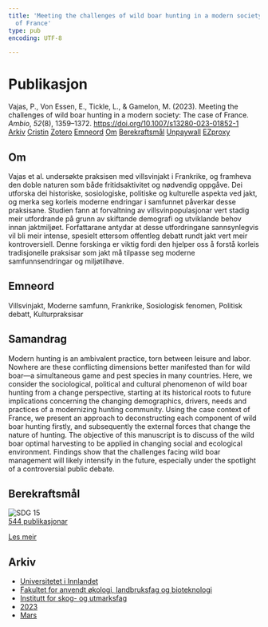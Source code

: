 ```yaml
---
title: 'Meeting the challenges of wild boar hunting in a modern society: The case
  of France'
type: pub
encoding: UTF-8

---
```

<h1>Publikasjon</h1>
<article id="csl-bib-container-KNM5YPZ3" class="csl-bib-container">
  <div class="csl-bib-body"> <div class="csl-entry">Vajas, P., Von Essen, E., Tickle, L., &#38; Gamelon, M. (2023). Meeting the challenges of wild boar hunting in a modern society: The case of France. <i>Ambio</i>, <i>52</i>(8), 1359–1372. <a href="https://doi.org/10.1007/s13280-023-01852-1">https://doi.org/10.1007/s13280-023-01852-1</a></div> </div>
  <div class="csl-bib-buttons">
    <a href="#taxonomy-article-KNM5YPZ3" alt="archive" class="csl-bib-button">Arkiv</a>
    <a href="https://app.cristin.no/results/show.jsf?id=2135966" alt="Cristin" class="csl-bib-button">Cristin</a>
    <a href="http://zotero.org/groups/5881554/items/KNM5YPZ3" alt="Zotero" class="csl-bib-button">Zotero</a>
    <a href="#keywords-article-KNM5YPZ3" alt="keywords" class="csl-bib-button">Emneord</a>
    <a href="#about-article-KNM5YPZ3" alt="about_pub" class="csl-bib-button">Om</a>
    <a href="#sdg-article-KNM5YPZ3" alt="sdg" class="csl-bib-button">Berekraftsmål</a>
    <a href="https://doi.org/10.1007/s13280-023-01852-1" alt="Unpaywall" class="csl-bib-button">Unpaywall</a>
    <a href="https://doi.org/10.1007/s13280-023-01852-1" alt="EZproxy" class="csl-bib-button">EZproxy</a>
  </div>
  <div id="csl-bib-meta-container-KNM5YPZ3"></div>
</article>
<div id="csl-bib-meta-KNM5YPZ3" class="csl-bib-meta">
  <article id="about-article-KNM5YPZ3" class="about_pub-article">
    <h1>Om</h1>
    Vajas et al. undersøkte praksisen med villsvinjakt i Frankrike, og framheva den doble naturen som både fritidsaktivitet og nødvendig oppgåve. Dei utforska dei historiske, sosiologiske, politiske og kulturelle aspekta ved jakt, og merka seg korleis moderne endringar i samfunnet påverkar desse praksisane. Studien fann at forvaltning av villsvinpopulasjonar vert stadig meir utfordrande på grunn av skiftande demografi og utviklande behov innan jaktmiljøet. Forfattarane antydar at desse utfordringane sannsynlegvis vil bli meir intense, spesielt ettersom offentleg debatt rundt jakt vert meir kontroversiell. Denne forskinga er viktig fordi den hjelper oss å forstå korleis tradisjonelle praksisar som jakt må tilpasse seg moderne samfunnsendringar og miljøtilhøve.
  </article>
  <article id="keywords-article-KNM5YPZ3" class="keywords-article">
    <h1>Emneord</h1>
    Villsvinjakt, Moderne samfunn, Frankrike, Sosiologisk fenomen, Politisk debatt, Kulturpraksisar
  </article>
  <article id="abstract-article-KNM5YPZ3" class="abstract-article">
    <h1>Samandrag</h1>
    Modern hunting is an ambivalent practice, torn between leisure and labor. Nowhere are these conflicting dimensions better manifested than for wild boar—a simultaneous game and pest species in many countries. Here, we consider the sociological, political and cultural phenomenon of wild boar hunting from a change perspective, starting at its historical roots to future implications concerning the changing demographics, drivers, needs and practices of a modernizing hunting community. Using the case context of France, we present an approach to deconstructing each component of wild boar hunting firstly, and subsequently the external forces that change the nature of hunting. The objective of this manuscript is to discuss of the wild boar optimal harvesting to be applied in changing social and ecological environment. Findings show that the challenges facing wild boar management will likely intensify in the future, especially under the spotlight of a controversial public debate.
  </article>
  <article id="sdg-article-KNM5YPZ3" class="sdg-article">
    <h1>Berekraftsmål</h1>
    <div class="sdg-container"><div id="sdg15" class="sdg">
        <img src="{{< params subfolder >}}images/sdg/sdg15_nn.png" class="image" alt="SDG 15">
        <div class="sdg-overlay">
          <a href="{{< params subfolder >}}nn/archive/?sdg=15#archive" class="sdg-publication-count"><span>544</span> publikasjonar</a>
          <p><a href="https://fn.no/om-fn/fns-baerekraftsmaal/livet-paa-land?lang=nno-NO" class="sdg-read-more">Les meir</a></p>
        </div>
      </div></div>
  </article>
  <article id="taxonomy-article-KNM5YPZ3" class="taxonomy-article">
    <h1>Arkiv</h1>
    <ul>
      <li><a href="{{< params subfolder >}}nn/archive/?key=3DCRN523">Universitetet i Innlandet</a></li>
      <li><a href="{{< params subfolder >}}nn/archive/?key=T77LXH6D">Fakultet for anvendt økologi, landbruksfag og bioteknologi</a></li>
      <li><a href="{{< params subfolder >}}nn/archive/?key=7TRARPE3">Institutt for skog- og utmarksfag</a></li>
      <li><a href="{{< params subfolder >}}nn/archive/?key=WXLLSUEU">2023</a></li>
      <li><a href="{{< params subfolder >}}nn/archive/?key=HU97CPNH">Mars</a></li>
    </ul>
  </article>
</div>
